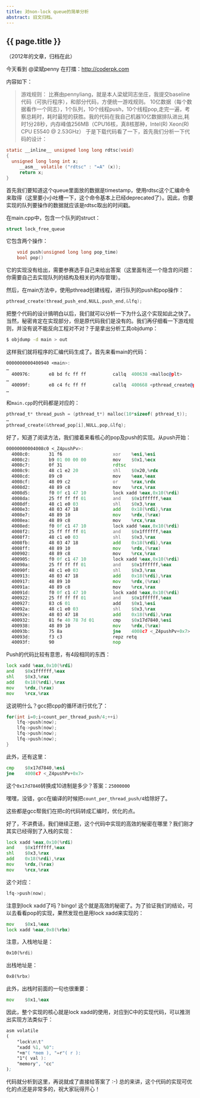 ```yaml
---
title: 对non-lock queue的简单分析
abstract: 旧文归档。
---
```


## {{ page.title }}

（2012年的文章，归档在此）

今天看到  @梁斌penny 在打擂：http://coderpk.com

内容如下：

> 游戏规则：
> 比赛由pennyliang，就是本人梁斌同志坐庄，我提交baseline代码（可执行程序），和部分代码，方便统一游戏规则。
> 10亿数据（每个数据看作一个同志），1个队列，10个线程push，10个线程pop,走完一遍，考察总耗时，耗时最短的获胜。我的代码在我自己机器10亿数据排队进出,耗时1分28秒，内存峰值256MB（CPU16核，真8核那种，Intel(R) Xeon(R) CPU E5540 @ 2.53GHz）
于是下载代码看了一下，首先我们分析一下代码的设计：

```c
static __inline__ unsigned long long rdtsc(void)
{
  unsigned long long int x;
     __asm__ volatile ("rdtsc" : "=A" (x));
     return x;
}
```

首先我们要知道这个queue里面放的数据是timestamp，使用rdtsc这个汇编命令来取得（这里要小小吐槽一下，这个命令基本上已经deprecated了）。因此，你要实现的队列要操作的数据就应该是rdtsc取出的时间戳。

在main.cpp中，包含一个队列的struct：

```c
struct lock_free_queue
```

它包含两个操作：

```c
    void push(unsigned long long pop_time)
    bool pop()
```

它的实现没有给出，需要参赛选手自己来给出答案（这里面有还一个隐含的问题：你需要自己去实现队列的结构及相关的内存管理）。

然后，在main方法中，使用pthread创建线程，进行队列的push和pop操作：

```c
pthread_create(thread_push_end,NULL,push_end,&lfq);
```

把整个代码的设计搞明白以后，我们就可以分析一下为什么这个实现如此之快了。当然，秘密肯定在实现部分，但是原代码我们是没有的。我们再仔细看一下游戏规则，并没有说不能反向工程对不对？于是拿出分析工具objdump：

```bash
$ objdump -d main > out
```

这样我们就将程序的汇编代码生成了。首先来看main的代码：

```asm
0000000000400940 <main>:
…
  400976:       e8 bd fc ff ff          callq  400638 <malloc@plt>
…
  40099f:       e8 c4 fc ff ff          callq  400668 <pthread_create@plt>
…
```

和`main.cpp`的代码都是对应的：

```c
pthread_t* thread_push = (pthread_t*) malloc(10*sizeof( pthread_t));
…
pthread_create(&thread_pop[i],NULL,pop,&lfq);
```

好了，知道了阅读方法，我们接着来看核心的pop及push的实现。从push开始：

```asm
00000000004008c0 <_Z4pushPv>:
  4008c0:       31 f6                   xor    %esi,%esi
  4008c2:       b9 01 00 00 00          mov    $0x1,%ecx
  4008c7:       0f 31                   rdtsc
  4008c9:       48 c1 e2 20             shl    $0x20,%rdx
  4008cd:       89 c0                   mov    %eax,%eax
  4008cf:       48 09 c2                or     %rax,%rdx
  4008d2:       48 89 c8                mov    %rcx,%rax
  4008d5:       f0 0f c1 47 10          lock xadd %eax,0x10(%rdi)
  4008da:       25 ff ff ff 01          and    $0x1ffffff,%eax
  4008df:       48 c1 e0 03             shl    $0x3,%rax
  4008e3:       48 03 47 18             add    0x18(%rdi),%rax
  4008e7:       48 89 10                mov    %rdx,(%rax)
  4008ea:       48 89 c8                mov    %rcx,%rax
  4008ed:       f0 0f c1 47 10          lock xadd %eax,0x10(%rdi)
  4008f2:       25 ff ff ff 01          and    $0x1ffffff,%eax
  4008f7:       48 c1 e0 03             shl    $0x3,%rax
  4008fb:       48 03 47 18             add    0x18(%rdi),%rax
  4008ff:       48 89 10                mov    %rdx,(%rax)
  400902:       48 89 c8                mov    %rcx,%rax
  400905:       f0 0f c1 47 10          lock xadd %eax,0x10(%rdi)
  40090a:       25 ff ff ff 01          and    $0x1ffffff,%eax
  40090f:       48 c1 e0 03             shl    $0x3,%rax
  400913:       48 03 47 18             add    0x18(%rdi),%rax
  400917:       48 89 10                mov    %rdx,(%rax)
  40091a:       48 89 c8                mov    %rcx,%rax
  40091d:       f0 0f c1 47 10          lock xadd %eax,0x10(%rdi)
  400922:       25 ff ff ff 01          and    $0x1ffffff,%eax
  400927:       83 c6 01                add    $0x1,%esi
  40092a:       48 c1 e0 03             shl    $0x3,%rax
  40092e:       48 03 47 18             add    0x18(%rdi),%rax
  400932:       81 fe 40 78 7d 01       cmp    $0x17d7840,%esi
  400938:       48 89 10                mov    %rdx,(%rax)
  40093b:       75 8a                   jne    4008c7 <_Z4pushPv+0x7>
  40093d:       f3 c3                   repz retq
  40093f:       90                      nop
```

Push的代码比较有意思，有4段相同的东西：

```asm
lock xadd %eax,0x10(%rdi)
and    $0x1ffffff,%eax
shl    $0x3,%rax
add    0x18(%rdi),%rax
mov    %rdx,(%rax)
mov    %rcx,%rax
```

这说明什么？gcc把cpp的循环进行优化了：

```c
for(int i=0;i<count_per_thread_push/4;++i)
	lfq->push(now);
	lfq->push(now);
	lfq->push(now);
	lfq->push(now);
}
```

此外，还有这里：

```asm
cmp    $0x17d7840,%esi
jne    4008c7 <_Z4pushPv+0x7>
```

这个`0x17d7840`转换成10进制是多少？答案：`25000000`

嘿嘿，没错，gcc在编译的时候把`count_per_thread_push/4`给除好了。

这些都是gcc帮我们在把c的代码转成汇编时，优化的点。

好了，不讲费话，我们继续正题，这个代码中实现的高效的秘密在哪里？我们刚才其实已经得到了入栈的实现：

```asm
lock xadd %eax,0x10(%rdi)
and    $0x1ffffff,%eax
shl    $0x3,%rax
add    0x18(%rdi),%rax
mov    %rdx,(%rax)
mov    %rcx,%rax
```

这个对应：

```c
lfq->push(now);
```

注意到lock xadd了吗？bingo! 这个就是高效的秘密了。为了验证我们的结论，可以去看看pop的实现，果然发现也是用lock xadd来实现的：

```asm
mov    $0x1,%eax
lock xadd %eax,0x8(%rbx)
```

注意，入栈地址是：

```asm
0x10(%rdi)
```

出栈地址是：

```asm
0x8(%rbx)
```

此外，出栈时前面的一句也很重要：

```asm
mov    $0x1,%eax
```

因此，整个实现的核心就是lock xadd的使用，对应到C中的实现代码，可以推测出实现方法类似于：

```asm
asm volatile
(
    "lock\n\t"
    "xadd %1, %0":
    "+m"( *mem ), "=r"( r ):
    "1"( val ):
    "memory", "cc"
);
```

代码就分析到这里，再说就成了直接给答案了 :-) 总的来讲，这个代码的实现可优化的点还是非常多的，祝大家玩得开心！
